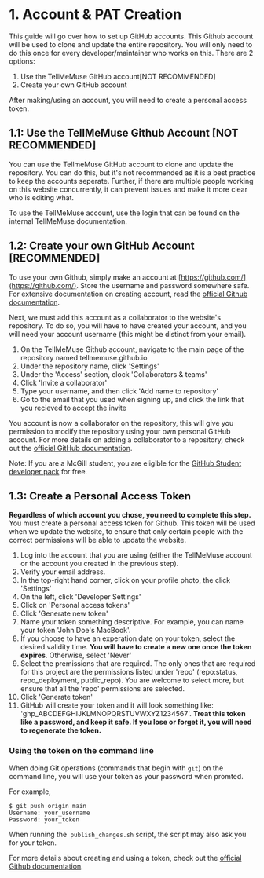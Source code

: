

# 1. Account & PAT Creation
This guide will go over how to set up GitHub accounts. This Github account will be used to clone and update the entire repository. You will only need to do this once for every developer/maintainer who works on this. There are 2 options:

1. Use the TellMeMuse GitHub account[NOT RECOMMENDED]
2. Create  your own GitHub account

After making/using an account, you will need to create a personal access token.

## 1.1: Use the TellMeMuse Github Account [NOT RECOMMENDED]
You can use the TellmeMuse GitHub account to clone and update the repository. You can do this, but it's not recommended as it is a best practice to keep the accounts seperate. Further, if there are multiple people working on this website concurrently, it can prevent issues and make it more clear who is editing what. 

To use the TellMeMuse account, use the login that can be found on the internal TellMeMuse documentation. 

## 1.2: Create your own GitHub Account [RECOMMENDED]

To use your own Github, simply make an account at [https://github.com/](https://github.com/). Store the username and password somewhere safe. For extensive documentation on creating account, read the [official Github documentation](https://docs.github.com/en/get-started/signing-up-for-github/signing-up-for-a-new-github-account).

Next, we must add this account as a collaborator to the website's repository. To do so, you will have to have created your account, and you will need your account username (this might be distinct from your email).

1. On the TellMeMuse Github account, navigate to the main page of the repository named tellmemuse.github.io
2. Under the repository name, click 'Settings'
3. Under the 'Access' section, clock 'Collaborators & teams'
4. Click 'Invite a collaborator'
5. Type your username, and then click 'Add name to repository'
6. Go to the email that you used when signing up, and click the link that you recieved to accept the invite

You account is now a collaborator on the repository, this will give you permission to modify the repository using your own personal GitHub account. For more details on adding a collaborator to a repository, check out the [official GitHub documentation](https://docs.github.com/en/account-and-profile/setting-up-and-managing-your-personal-account-on-github/managing-access-to-your-personal-repositories/inviting-collaborators-to-a-personal-repository).

Note: If you are a McGill student, you are eligible for the [GitHub Student developer pack](https://education.github.com/pack) for free.

## 1.3: Create a Personal Access Token

**Regardless of which account you chose, you need to complete this step.** You must create a personal access token for Github. This token will be used when we update the website, to ensure that only certain people with the correct permissions will be able to update the website.

1. Log into the account that you are using (either the TellMeMuse account or the account you created in the previous step).
2. Verify your email address.
3. In the top-right hand corner, click on your profile photo, the click 'Settings'
4. On the left, click 'Developer Settings'
5. Click on 'Personal access tokens'
6. Click 'Generate new token'
7. Name your token something descriptive. For example, you can name your token 'John Doe's MacBook'.
8. If you choose to have an experation date on your token, select the desired validity time. **You will have to create a new one once the token expires**. Otherwise, select 'Never'
9. Select the premissions that are required. The only ones that are required for this project are the permissions listed under 'repo' (repo:status, repo_deployment, public_repo). You are welcome to select more, but ensure that all the 'repo' permissions are selected.
10. Click 'Generate token'
11. GitHub will create your token and it will look something like: 'ghp_ABCDEFGHIJKLMNOPQRSTUVWXYZ1234567'. **Treat this token like a password, and keep it safe. If you lose or forget it, you will need to regenerate the token.**

###  Using the token on the command line

When doing Git operations (commands that begin with `git`) on the command line, you will use your token as your password when promted.

For example,
```
$ git push origin main
Username: your_username
Password: your_token
```
When running the` publish_changes.sh` script, the script may also ask you for your token. 

For more details about creating and using a token, check out the [official Github documentation](https://docs.github.com/en/authentication/keeping-your-account-and-data-secure/creating-a-personal-access-token).



